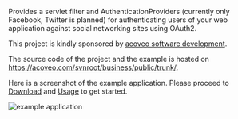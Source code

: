 Provides a servlet filter and AuthenticationProviders (currently only Facebook, Twitter is planned) for authenticating users of your web application against social networking sites using OAuth2.

This project is kindly sponsored by [acoveo software development](http://www.acoveo.com).

The source code of the project and the example is hosted on
https://acoveo.com/svnroot/business/public/trunk/.

Here is a screenshot of the example application. Please proceed to [Download](Download.md) and [Usage](Usage.md) to get started.

<img src='http://spring-security-social.googlecode.com/files/spring-security-social.png' alt='example application' />